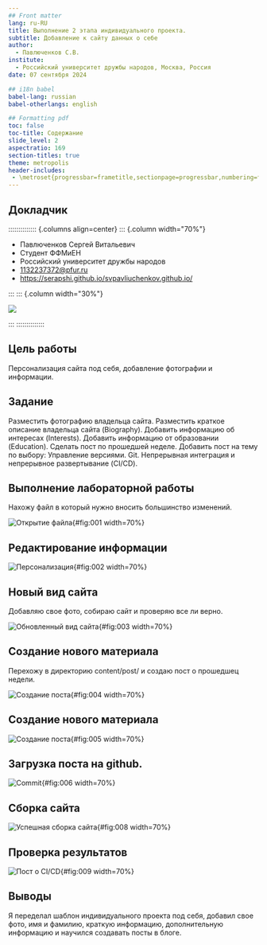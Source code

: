 ```yaml
---
## Front matter
lang: ru-RU
title: Выполнение 2 этапа индивидуального проекта.
subtitle: Добавление к сайту данных о себе
author:
  - Павлюченков С.В.
institute:
  - Российский университет дружбы народов, Москва, Россия
date: 07 сентября 2024

## i18n babel
babel-lang: russian
babel-otherlangs: english

## Formatting pdf
toc: false
toc-title: Содержание
slide_level: 2
aspectratio: 169
section-titles: true
theme: metropolis
header-includes:
 - \metroset{progressbar=frametitle,sectionpage=progressbar,numbering=fraction}
---
```



## Докладчик

:::::::::::::: {.columns align=center}
::: {.column width="70%"}

  * Павлюченков Сергей Витальевич
  * Студент ФФМиЕН
  * Российский университет дружбы народов
  * [1132237372@pfur.ru](mailto:1132237372@pfur.ru)
  * <https://serapshi.github.io/svpavliuchenkov.github.io/>

:::
::: {.column width="30%"}

![](./image/my_photo.jpg)

:::
::::::::::::::


## Цель работы

Персонализация сайта под себя, добавление фотографии и информации.


## Задание

Разместить фотографию владельца сайта.
Разместить краткое описание владельца сайта (Biography).
Добавить информацию об интересах (Interests).
Добавить информацию от образовании (Education).
Сделать пост по прошедшей неделе.
Добавить пост на тему по выбору:
Управление версиями. Git.
Непрерывная интеграция и непрерывное развертывание (CI/CD).


## Выполнение лабораторной работы

Нахожу файл в который нужно вносить большинство изменений.

![Открытие файла](image/1.png){#fig:001 width=70%}

## Редактирование информации

![Персонализация](image/2.png){#fig:002 width=70%}

## Новый вид сайта

Добавляю свое фото, собираю сайт и проверяю все ли верно.

![Обновленный вид сайта](image/3.png){#fig:003 width=70%}

## Создание нового материала

Перехожу в директорию content/post/
и создаю пост о прошедшец недели.

![Создание поста](image/4.png){#fig:004 width=70%}

## Создание нового материала

![Создание поста](image/5.png){#fig:005 width=70%}

## Загрузка поста на github.

![Commit](image/6.png){#fig:006 width=70%}


## Сборка сайта

![Успешная сборка сайта](image/8.png){#fig:008 width=70%}

## Проверка результатов

![Пост о CI/CD](image/9.png){#fig:009 width=70%}

## Выводы

Я переделал шаблон индивидуального проекта под себя, добавил свое фото, имя и фамилию, краткую информацию, дополнительную информацию и научился создавать посты в блоге.

